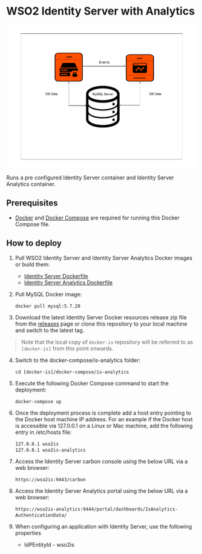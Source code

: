 # WSO2 Identity Server with Analytics

![WSO2 Identity Server with Analytics](deployment-diagram.png)

Runs a pre configured Identity Server container and Identity Server Analytics container.

## Prerequisites

 * [Docker](https://www.docker.com/get-docker) and [Docker Compose](https://docs.docker.com/compose/install/#install-compose) are required for running this Docker Compose file.

## How to deploy

  1. Pull WSO2 Identity Server and Identity Server Analytics Docker images or build them:

     * [Identity Server Dockerfile](../../dockerfiles/is/README.md)
     * [Identity Server Analytics Dockerfile](../../dockerfiles/is-analytics/README.md)

  2. Pull MySQL Docker image:
     ```
     docker pull mysql:5.7.20
     ```

  3. Download the latest Identity Server Docker resources release zip file from the [releases](https://github.com/wso2/docker-is/releases) page or clone this repository to your local machine and switch to the latest tag.
  
  > Note that the local copy of `docker-is` repository will be referred to as `[docker-is]` from this point onwards.

  4. Switch to the docker-compose/is-analytics folder:
     ```
     cd [docker-is]/docker-compose/is-analytics
     ```

  5. Execute the following Docker Compose command to start the deployment:
     ```
     docker-compose up
     ```

  6. Once the deployment process is complete add a host entry pointing to the Docker host machine IP address. For an example if the Docker host is accessible via 127.0.0.1 on a Linux or Mac machine, add the following entry in /etc/hosts file:

     ```
     127.0.0.1 wso2is
     127.0.0.1 wso2is-analytics
     ```

  7. Access the Identity Server carbon console using the below URL via a web browser:
     ```
     https://wso2is:9443/carbon
     ```
  8. Access the Identity Server Analytics portal using the below URL via a web browser:
     ```
     https://wso2is-analytics:9444/portal/dashboards/IsAnalytics-AuthenticationData/
     ```

  9. When configuring an application with Identity Server, use the following properties
      * IdPEntityId - wso2is
